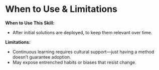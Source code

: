 # When to Use & Limitations
**When to Use This Skill:**  
- After initial solutions are deployed, to keep them relevant over time.  

**Limitations:**  
- Continuous learning requires cultural support—just having a method doesn’t guarantee adoption.  
- May expose entrenched habits or biases that resist change.









